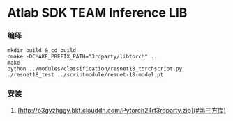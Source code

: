 # Atlab SDK TEAM Inference LIB
### 编绎
```Shell
mkdir build & cd build
cmake -DCMAKE_PREFIX_PATH="3rdparty/libtorch" ..
make
python ../modules/classification/resnet18_torchscript.py 
./resnet18_test ../scriptmodule/resnet-18-model.pt
```
### 安装
1. [http://p3gvzhggv.bkt.clouddn.com/Pytorch2Trt3rdparty.zip](#第三方库)
